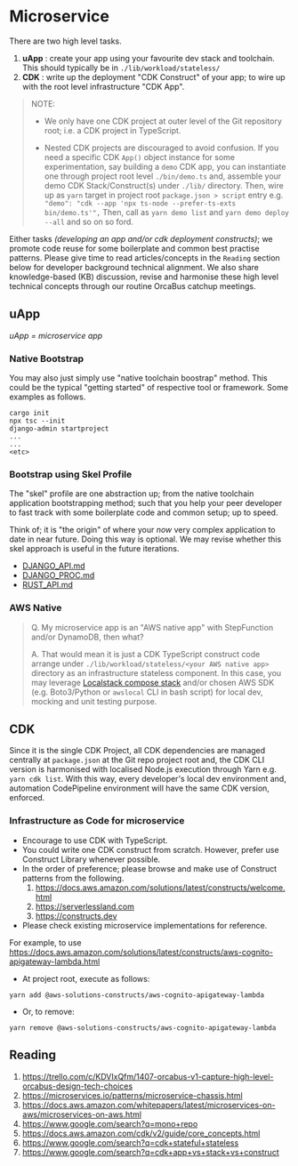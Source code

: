 # Microservice

There are two high level tasks.

1. **uApp** : create your app using your favourite dev stack and toolchain. This should typically be in `./lib/workload/stateless/`
2. **CDK**  : write up the deployment "CDK Construct" of your app; to wire up with the root level infrastructure "CDK App".

> NOTE: 
> * We only have one CDK project at outer level of the Git repository root; i.e. a CDK project in TypeScript. 
> 
> * Nested CDK projects are discouraged to avoid confusion. If you need a specific CDK `App()` object instance for some experimentation, say building a `demo` CDK app, you can instantiate one through project root level `./bin/demo.ts` and, assemble your demo CDK Stack/Construct(s) under `./lib/` directory. Then, wire up as `yarn` target in project root `package.json > script` entry e.g. `"demo": "cdk --app 'npx ts-node --prefer-ts-exts bin/demo.ts'",` Then, call as `yarn demo list` and `yarn demo deploy --all` and so on so ford.

Either tasks _(developing an app and/or cdk deployment constructs)_; we promote code reuse for some boilerplate and common best practise patterns. Please give time to read articles/concepts in the `Reading` section below for developer background technical alignment. We also share knowledge-based (KB) discussion, revise and harmonise these high level technical concepts through our routine OrcaBus catchup meetings.

## uApp

_uApp = microservice app_

### Native Bootstrap

You may also just simply use "native toolchain boostrap" method. This could be the typical "getting started" of respective tool or framework. Some examples as follows.

```
cargo init
npx tsc --init
django-admin startproject
...
...
<etc>
```

### Bootstrap using Skel Profile

The "skel" profile are one abstraction up; from the native toolchain application bootstrapping method; such that you help your peer developer to fast track with some boilerplate code and common setup; up to speed. 

Think of; it is "the origin" of where your _now_ very complex application to date in near future. Doing this way is optional. We may revise whether this skel approach is useful in the future iterations.

- [DJANGO_API.md](DJANGO_API.md)
- [DJANGO_PROC.md](DJANGO_PROC.md)
- [RUST_API.md](RUST_API.md)

### AWS Native

> Q. My microservice app is an "AWS native app" with StepFunction and/or DynamoDB, then what?
> 
> A. That would mean it is just a CDK TypeScript construct code arrange under `./lib/workload/stateless/<your AWS native app>` directory as an infrastructure stateless component. In this case, you may leverage [Localstack compose stack](../../shared/MOCK_AWS.md) and/or chosen AWS SDK (e.g. Boto3/Python or `awslocal` CLI in bash script) for local dev, mocking and unit testing purpose.


## CDK

Since it is the single CDK Project, all CDK dependencies are managed centrally at `package.json` at the Git repo project root and, the CDK CLI version is harmonised with localised Node.js execution through Yarn e.g. `yarn cdk list`. With this way, every developer's local dev environment and, automation CodePipeline environment will have the same CDK version, enforced.

### Infrastructure as Code for microservice

- Encourage to use CDK with TypeScript.
- You could write one CDK construct from scratch. However, prefer use Construct Library whenever possible.
- In the order of preference; please browse and make use of Construct patterns from the following.
  1. https://docs.aws.amazon.com/solutions/latest/constructs/welcome.html
  2. https://serverlessland.com
  3. https://constructs.dev
- Please check existing microservice implementations for reference.

For example, to use https://docs.aws.amazon.com/solutions/latest/constructs/aws-cognito-apigateway-lambda.html

- At project root, execute as follows:
```
yarn add @aws-solutions-constructs/aws-cognito-apigateway-lambda
```

- Or, to remove:
```
yarn remove @aws-solutions-constructs/aws-cognito-apigateway-lambda
```

## Reading

1. https://trello.com/c/KDVIxQfm/1407-orcabus-v1-capture-high-level-orcabus-design-tech-choices
2. https://microservices.io/patterns/microservice-chassis.html
3. https://docs.aws.amazon.com/whitepapers/latest/microservices-on-aws/microservices-on-aws.html
4. https://www.google.com/search?q=mono+repo
5. https://docs.aws.amazon.com/cdk/v2/guide/core_concepts.html
6. https://www.google.com/search?q=cdk+stateful+stateless
7. https://www.google.com/search?q=cdk+app+vs+stack+vs+construct
